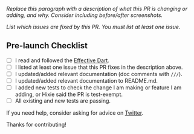 *Replace this paragraph with a description of what this PR is changing or adding, and why. Consider including before/after screenshots.*

*List which issues are fixed by this PR. You must list at least one issue.*

## Pre-launch Checklist

- [ ] I read and followed the [Effective Dart](https://dart.dev/guides/language/effective-dart/style).
- [ ] I listed at least one issue that this PR fixes in the description above.
- [ ] I updated/added relevant documentation (doc comments with `///`).
- [ ] I updated/added relevant documentation to README.md.
- [ ] I added new tests to check the change I am making or feature I am adding, or Hixie said the PR is test-exempt.
- [ ] All existing and new tests are passing.

If you need help, consider asking for advice on [Twitter](https://twitter.com/minikin).

Thanks for contributing!
